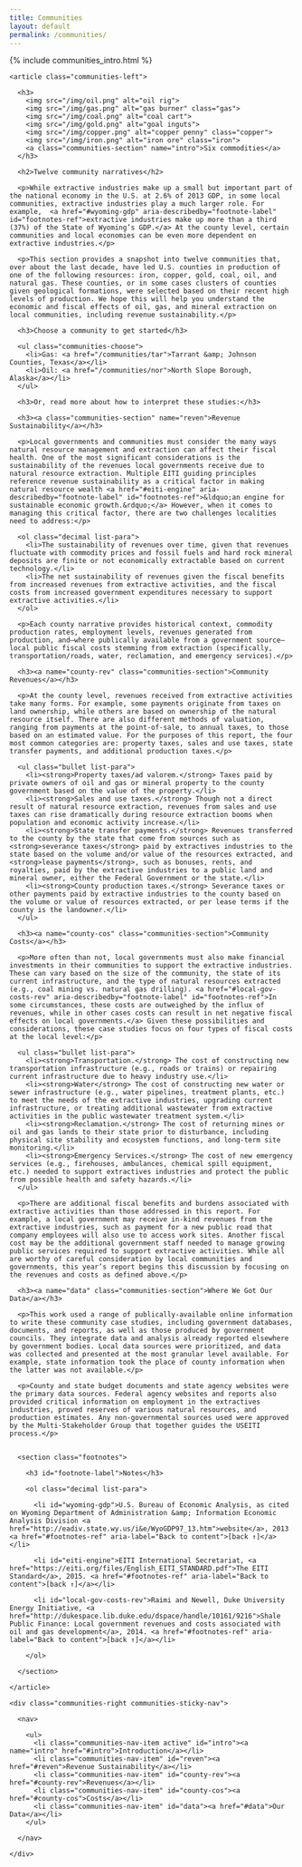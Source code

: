 ```yaml
---
title: Communities
layout: default
permalink: /communities/
---
```



<div id="communities" class="communities">

  {% include communities_intro.html %}

  <section class="container communities-content">

    <article class="communities-left">

      <h3>
        <img src="/img/oil.png" alt="oil rig">
        <img src="/img/gas.png" alt="gas burner" class="gas">
        <img src="/img/coal.png" alt="coal cart">
        <img src="/img/gold.png" alt="goal inguts">
        <img src="/img/copper.png" alt="copper penny" class="copper">
        <img src="/img/iron.png" alt="iron ore" class="iron">
        <a class="communities-section" name="intro">Six commodities</a>
      </h3>

      <h2>Twelve community narratives</h2>

      <p>While extractive industries make up a small but important part of the national economy in the U.S. at 2.6% of 2013 GDP, in some local communities, extractive industries play a much larger role. For example,  <a href="#wyoming-gdp" aria-describedby="footnote-label" id="footnotes-ref">extractive industries make up more than a third (37%) of the State of Wyoming’s GDP.</a> At the county level, certain communities and local economies can be even more dependent on extractive industries.</p>

      <p>This section provides a snapshot into twelve communities that, over about the last decade, have led U.S. counties in production of one of the following resources: iron, copper, gold, coal, oil, and natural gas. These counties, or in some cases clusters of counties given geological formations, were selected based on their recent high levels of production. We hope this will help you understand the economic and fiscal effects of oil, gas, and mineral extraction on local communities, including revenue sustainability.</p>

      <h3>Choose a community to get started</h3>

      <ul class="communities-choose">
        <li>Gas: <a href="/communities/tar">Tarrant &amp; Johnson Counties, Texas</a></li>
        <li>Oil: <a href="/communities/nor">North Slope Borough, Alaska</a></li>
      </ul>

      <h3>Or, read more about how to interpret these studies:</h3>

      <h3><a class="communities-section" name="reven">Revenue Sustainability</a></h3>

      <p>Local governments and communities must consider the many ways natural resource management and extraction can affect their fiscal health. One of the most significant considerations is the sustainability of the revenues local governments receive due to natural resource extraction. Multiple EITI guiding principles reference revenue sustainability as a critical factor in making natural resource wealth <a href="#eiti-engine" aria-describedby="footnote-label" id="footnotes-ref">&ldquo;an engine for sustainable economic growth.&rdquo;</a> However, when it comes to managing this critical factor, there are two challenges localities need to address:</p>

      <ol class="decimal list-para">
        <li>The sustainability of revenues over time, given that revenues fluctuate with commodity prices and fossil fuels and hard rock mineral deposits are finite or not economically extractable based on current technology.</li>
        <li>The net sustainability of revenues given the fiscal benefits from increased revenues from extractive activities, and the fiscal costs from increased government expenditures necessary to support extractive activities.</li>
      </ol>

      <p>Each county narrative provides historical context, commodity production rates, employment levels, revenues generated from production, and—where publically available from a government source—local public fiscal costs stemming from extraction (specifically, transportation/roads, water, reclamation, and emergency services).</p>

      <h3><a name="county-rev" class="communities-section">Community Revenues</a></h3>

      <p>At the county level, revenues received from extractive activities take many forms. For example, some payments originate from taxes on land ownership, while others are based on ownership of the natural resource itself. There are also different methods of valuation, ranging from payments at the point-of-sale, to annual taxes, to those based on an estimated value. For the purposes of this report, the four most common categories are: property taxes, sales and use taxes, state transfer payments, and additional production taxes.</p>

      <ul class="bullet list-para">
        <li><strong>Property taxes/ad valorem.</strong> Taxes paid by private owners of oil and gas or mineral property to the county government based on the value of the property.</li>
        <li><strong>Sales and use taxes.</strong> Though not a direct result of natural resource extraction, revenues from sales and use taxes can rise dramatically during resource extraction booms when population and economic activity increase.</li>
        <li><strong>State transfer payments.</strong> Revenues transferred to the county by the state that come from sources such as <strong>severance taxes</strong> paid by extractives industries to the state based on the volume and/or value of the resources extracted, and <strong>lease payments</strong>, such as bonuses, rents, and royalties, paid by the extractive industries to a public land and mineral owner, either the Federal Government or the state.</li>
        <li><strong>County production taxes.</strong> Severance taxes or other payments paid by extractive industries to the county based on the volume or value of resources extracted, or per lease terms if the county is the landowner.</li>
      </ul>

      <h3><a name="county-cos" class="communities-section">Community Costs</a></h3>

      <p>More often than not, local governments must also make financial investments in their communities to support the extractive industries. These can vary based on the size of the community, the state of its current infrastructure, and the type of natural resources extracted (e.g., coal mining vs. natural gas drilling). <a href="#local-gov-costs-rev" aria-describedby="footnote-label" id="footnotes-ref">In some circumstances, these costs are outweighed by the influx of revenues, while in other cases costs can result in net negative fiscal effects on local governments.</a> Given these possibilities and considerations, these case studies focus on four types of fiscal costs at the local level:</p>

      <ul class="bullet list-para">
        <li><strong>Transportation.</strong> The cost of constructing new transportation infrastructure (e.g., roads or trains) or repairing current infrastructure due to heavy industry use.</li>
        <li><strong>Water</strong> The cost of constructing new water or sewer infrastructure (e.g., water pipelines, treatment plants, etc.) to meet the needs of the extractive industries, upgrading current infrastructure, or treating additional wastewater from extractive activities in the public wastewater treatment system.</li>
        <li><strong>Reclamation.</strong> The cost of returning mines or oil and gas lands to their state prior to disturbance, including physical site stability and ecosystem functions, and long-term site monitoring.</li>
        <li><strong>Emergency Services.</strong> The cost of new emergency services (e.g., firehouses, ambulances, chemical spill equipment, etc.) needed to support extractives industries and protect the public from possible health and safety hazards.</li>
      </ul>

      <p>There are additional fiscal benefits and burdens associated with extractive activities than those addressed in this report. For example, a local government may receive in-kind revenues from the extractive industries, such as payment for a new public road that company employees will also use to access work sites. Another fiscal cost may be the additional government staff needed to manage growing public services required to support extractive activities. While all are worthy of careful consideration by local communities and governments, this year’s report begins this discussion by focusing on the revenues and costs as defined above.</p>

      <h3><a name="data" class="communities-section">Where We Got Our Data</a></h3>

      <p>This work used a range of publically-available online information to write these community case studies, including government databases, documents, and reports, as well as those produced by government councils. They integrate data and analysis already reported elsewhere by government bodies. Local data sources were prioritized, and data was collected and presented at the most granular level available. For example, state information took the place of county information when the latter was not available.</p>

      <p>County and state budget documents and state agency websites were the primary data sources. Federal agency websites and reports also provided critical information on employment in the extractives industries, proved reserves of various natural resources, and production estimates. Any non-governmental sources used were approved by the Multi-Stakeholder Group that together guides the USEITI process.</p>


      <section class="footnotes">

        <h3 id="footnote-label">Notes</h3>

        <ol class="decimal list-para">

          <li id="wyoming-gdp">U.S. Bureau of Economic Analysis, as cited on Wyoming Department of Administration &amp; Information Economic Analysis Division <a href="http://eadiv.state.wy.us/i&e/WyoGDP97_13.htm">website</a>, 2013 <a href="#footnotes-ref" aria-label="Back to content">[back ↑]</a></li>

          <li id="eiti-engine">EITI International Secretariat, <a href="https://eiti.org/files/English_EITI_STANDARD.pdf">The EITI Standard</a>, 2015. <a href="#footnotes-ref" aria-label="Back to content">[back ↑]</a></li>

          <li id="local-gov-costs-rev">Raimi and Newell, Duke University Energy Initiative, <a href="http://dukespace.lib.duke.edu/dspace/handle/10161/9216">Shale Public Finance: Local government revenues and costs associated with oil and gas development</a>, 2014. <a href="#footnotes-ref" aria-label="Back to content">[back ↑]</a></li>

        </ol>

      </section>

    </article>

    <div class="communities-right communities-sticky-nav">

      <nav>

        <ul>
          <li class="communities-nav-item active" id="intro"><a name="intro" href="#intro">Introduction</a></li>
          <li class="communities-nav-item" id="reven"><a href="#reven">Revenue Sustainability</a></li>
          <li class="communities-nav-item" id="county-rev"><a href="#county-rev">Revenues</a></li>
          <li class="communities-nav-item" id="county-cos"><a href="#county-cos">Costs</a></li>
          <li class="communities-nav-item" id="data"><a href="#data">Our Data</a></li>
        </ul>

      </nav>

    </div>

  </section>

</div>

<script src="/js/pages/communities.js"></script>

